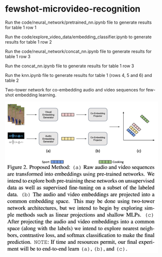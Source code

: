 # fewshot-microvideo-recognition

Run the code/neural_network/pretrained_nn.ipynb file to generate results for table 1 row 1

Run the code/explore_video_data/embedding_classifier.ipynb to generate results for table 1 row 2

Run the code/neural_network/concat_nn.ipynb file to generate results for table 1 row 3

Run the concat_nn.ipynb file to generate results for table 1 row 3

Run the knn.ipynb file to generate results for table 1 (rows 4, 5 and 6) and table 2

Two-tower network for co-embedding audio and video sequences for few-shot embedding learning.

![Proposed Work](./assets/proposed_work.png "Proposed Work")



